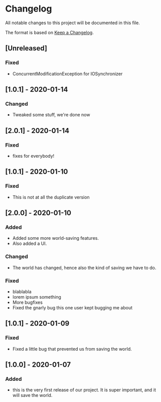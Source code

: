 # Changelog
All notable changes to this project will be documented in this file.

The format is based on [Keep a Changelog](http://keepachangelog.com/en/1.0.0/).

## [Unreleased]
### Fixed
- ConcurrentModificationException for IOSynchronizer

## [1.0.1] - 2020-01-14
### Changed
- Tweaked some stuff, we're done now

## [2.0.1] - 2020-01-14
### Fixed
- fixes for everybody!

## [1.0.1] - 2020-01-10
### Fixed
- This is not at all the duplicate version

## [2.0.0] - 2020-01-10
### Added
- Added some more world-saving features.
- Also added a UI.

### Changed
- The world has changed, hence also the kind of saving we have to do.

### Fixed
- blablabla
- lorem ipsum something
- More bugfixes
- Fixed the gnarly bug this one user kept bugging me about

## [1.0.1] - 2020-01-09
### Fixed
- Fixed a little bug that prevented us from saving the world.

## [1.0.0] - 2020-01-07
### Added
- this is the very first release of our project. It is super important,
  and it will save the world.
